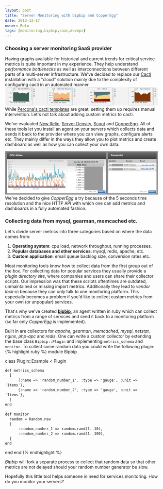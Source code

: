 ```yaml
---
layout: post
title: "Server Monitoring with bipbip and CopperEgg"
date: 2013-12-17
owner: Reto
tags: [monitoring,bipbip,saas,devops]
---
```


### Choosing a server monitoring SaaS provider
Having graphs available for historical and current trends for critical service metrics is quite important in my experience.
They help understand *performance bottlenecks* as well as interconnections between different parts of a multi-server infrastructure.
We've decided to replace our [Cacti](http://www.cacti.net/) installation with a "cloud" solution mainly due to the complexity of configuring cacti in an automated manner.
![Cacti](/img/posts/2013/cacti.png)
While [Percona's cacti templates](http://www.percona.com/doc/percona-monitoring-plugins/) are great, setting them up requires manual intervention.
Let's not talk about adding custom metrics to cacti.

We've evaluated
 [New Relic](http://newrelic.com/server-monitoring),
 [Server Density](http://www.serverdensity.com/),
 [Scout](https://scoutapp.com/) and
 [CopperEgg](http://copperegg.com/).
All of these tools let you install an agent on your servers which collects data and sends it back to the provider where you can view graphs, configure alerts etc.
They mainly differ in the ways they allow you to plot metrics and create dashboard as well as how you can collect your own data.

<!--more-->

![CopperEgg](/img/posts/2013/copperegg.png)
We've decided to give *CopperEgg* a try because of the 5 seconds time resolution and the nice HTTP API with which one can add metrics and dashboards in a fully automated fashion.

### Collecting data from mysql, gearman, memcached etc.
Let's divide server metrics into three categories based on where the data comes from:

1. **Operating system**: cpu load, network throughput, running processes.
2. **Popular databases and other services**: mysql, redis, apache, etc.
3. **Custom application**: email queue backlog size, conversion rates etc.

Most monitoring tools know how to collect data from the first group out of the box.
For collecting data for popular services they usually provide a *plugin directory site*, where companies and users can share their collector scripts.
Our impression was that these scripts oftentimes are outdated, unmaintained or missing import metrics.
Additionally they lead to *vendor lock-in* because they can only talk to one monitoring platform.
This especially becomes a problem if you'd like to collect custom metrics from your own (or unpopular) services.

That's why we've created [**bipbip**](https://github.com/cargomedia/bipbip), an agent written in ruby which can collect metrics
from a range of services and send it back to a monitoring platform (so far only *CopperEgg* is implemented).

Built in are collectors for *apache*, *gearman*, *memcached*, *mysql*, *netstat*, *nginx*, *php-apc* and *redis*.
One can write a custom collector by extending the base class `Bipbip::Plugin` and implementing `metrics_schema` and `monitor`.
To collect some random data you could write the following plugin:
{% highlight ruby %}
module Bipbip

  class Plugin::Example < Plugin

    def metrics_schema
      [
          {:name => 'random_number_1', :type => 'gauge', :unit => 'Items'},
          {:name => 'random_number_2', :type => 'gauge', :unit => 'Items'},
      ]
    end

    def monitor
      random = Random.new
      {
          :random_number_1 => random.rand(1..10),
          :random_number_2 => random.rand(1..100),
      }
    end
  end
end
{% endhighlight %}

*Bipbip* will fork a separate process to collect that random data so that other metrics are not delayed should your
random number generator be slow.

Hopefully this little tool helps someone in need for services monitoring. How do you monitor your servers?
